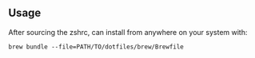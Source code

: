## Usage

After sourcing the zshrc, can install from anywhere on your system with:
```
brew bundle --file=PATH/TO/dotfiles/brew/Brewfile
```